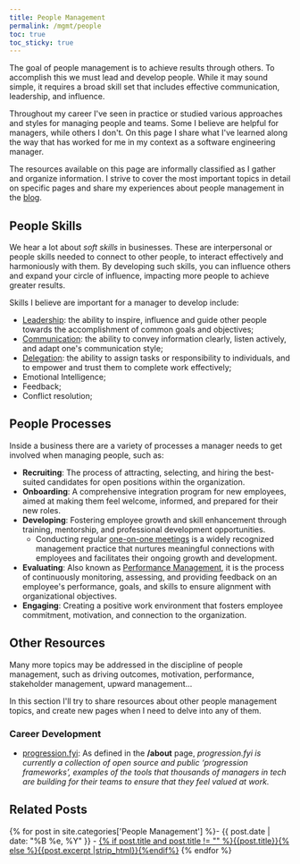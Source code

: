 ```yaml
---
title: People Management
permalink: /mgmt/people
toc: true
toc_sticky: true
---
```


The goal of people management is to achieve results through others. To accomplish this we must lead and develop people. While it may sound simple, it requires a broad skill set that includes effective communication, leadership, and influence.

Throughout my career I've seen in practice or studied various approaches and styles for managing people and teams. Some I believe are helpful for managers, while others I don't. On this page I share what I've learned along the way that has worked for me in my context as a software engineering manager.

The resources available on this page are informally classified as I gather and organize information. I strive to cover the most important topics in detail on specific pages and share my experiences about people management in the [blog](/blog).

## People Skills

We hear a lot about *soft skills* in businesses. These are interpersonal or people skills needed to connect to other people, to interact effectively and harmoniously with them. By developing such skills, you can influence others and expand your circle of influence, impacting more people to achieve greater results.

Skills I believe are important for a manager to develop include:

- [Leadership](/leadership): the ability to inspire, influence and guide other people towards the accomplishment of common goals and objectives;
- [Communication](/mgmt/people/communication): the ability to convey information clearly, listen actively, and adapt one's communication style;
- [Delegation](/mgmt/people/delegation): the ability to assign tasks or responsibility to individuals, and to empower and trust them to complete work effectively;
- Emotional Intelligence;
- Feedback;
- Conflict resolution;

## People Processes

Inside a business there are a variety of processes a manager needs to get involved when managing people, such as:

- **Recruiting**: The process of attracting, selecting, and hiring the best-suited candidates for open positions within the organization.
- **Onboarding**: A comprehensive integration program for new employees, aimed at making them feel welcome, informed, and prepared for their new roles.
- **Developing**: Fostering employee growth and skill enhancement through training, mentorship, and professional development opportunities.
    - Conducting regular [one-on-one meetings](/mgmt/people/one-on-ones) is a widely recognized management practice that nurtures meaningful connections with employees and facilitates their ongoing growth and development.
- **Evaluating**: Also known as [Performance Management](/mgmt/people/performance), it is the process of continuously monitoring, assessing, and providing feedback on an employee's performance, goals, and skills to ensure alignment with organizational objectives.
- **Engaging**: Creating a positive work environment that fosters employee commitment, motivation, and connection to the organization.

## Other Resources

Many more topics may be addressed in the discipline of people management, such as driving outcomes, motivation, performance, stakeholder management, upward management...

In this section I'll try to share resources about other people management topics, and create new pages when I need to delve into any of them.

### Career Development

- [progression.fyi](https://progression.fyi/): As defined in the **/about** page, *progression.fyi is currently a collection of open source and public ‘progression frameworks’, examples of the tools that thousands of managers in tech are building for their teams to ensure that they feel valued at work.*

## Related Posts

{% for post in site.categories['People Management'] %}- {{ post.date | date: "%B %e, %Y" }} - <a href="{{ site.baseurl }}{{ post.url }}">{% if post.title and post.title != "" %}{{post.title}}{% else %}{{post.excerpt |strip_html}}{%endif%}</a>
{% endfor %}